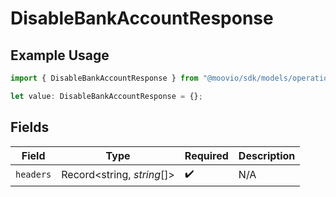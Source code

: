 # DisableBankAccountResponse

## Example Usage

```typescript
import { DisableBankAccountResponse } from "@moovio/sdk/models/operations";

let value: DisableBankAccountResponse = {};
```

## Fields

| Field                      | Type                       | Required                   | Description                |
| -------------------------- | -------------------------- | -------------------------- | -------------------------- |
| `headers`                  | Record<string, *string*[]> | :heavy_check_mark:         | N/A                        |